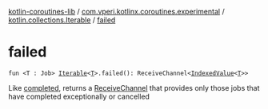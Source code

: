 [kotlin-coroutines-lib](../../index.md) / [com.vperi.kotlinx.coroutines.experimental](../index.md) / [kotlin.collections.Iterable](index.md) / [failed](./failed.md)

# failed

`fun <T : Job> `[`Iterable`](https://kotlinlang.org/api/latest/jvm/stdlib/kotlin.collections/-iterable/index.html)`<`[`T`](failed.md#T)`>.failed(): ReceiveChannel<`[`IndexedValue`](https://kotlinlang.org/api/latest/jvm/stdlib/kotlin.collections/-indexed-value/index.html)`<`[`T`](failed.md#T)`>>`

Like [completed](completed.md), returns a [ReceiveChannel](#) that provides
only those jobs that have completed exceptionally or cancelled

